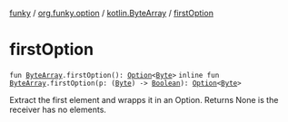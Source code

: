 [funky](../../index.md) / [org.funky.option](../index.md) / [kotlin.ByteArray](index.md) / [firstOption](.)

# firstOption

`fun `[`ByteArray`](https://kotlinlang.org/api/latest/jvm/stdlib/kotlin/-byte-array/index.html)`.firstOption(): `[`Option`](../-option/index.md)`<`[`Byte`](https://kotlinlang.org/api/latest/jvm/stdlib/kotlin/-byte/index.html)`>`
`inline fun `[`ByteArray`](https://kotlinlang.org/api/latest/jvm/stdlib/kotlin/-byte-array/index.html)`.firstOption(p: (`[`Byte`](https://kotlinlang.org/api/latest/jvm/stdlib/kotlin/-byte/index.html)`) -> `[`Boolean`](https://kotlinlang.org/api/latest/jvm/stdlib/kotlin/-boolean/index.html)`): `[`Option`](../-option/index.md)`<`[`Byte`](https://kotlinlang.org/api/latest/jvm/stdlib/kotlin/-byte/index.html)`>`

Extract the first element and wrapps it in an Option. Returns None is the receiver has no elements.


